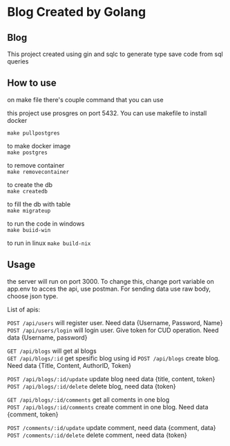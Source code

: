 # Blog Created by Golang

## Blog

This project created using gin and sqlc to generate type save code from sql queries

## How to use

on make file there's couple command that you can use

this project use prosgres on port 5432.
You can use makefile to install docker  

```make pullpostgres```

to make docker image  
```make postgres```

to remove container  
```make removecontainer```

to create the db  
```make createdb```

to fill the db with table  
```make migrateup```

to run the code in windows  
```make buiid-win```

to run in linux
```make build-nix```

## Usage

the server will run on port 3000. To change this, change port variable on app.env
to acces the api, use postman. For sending data use raw body, choose json type.

List of apis:

```POST /api/users``` will register user. Need data {Username, Password, Name}  
```POST /api/users/login``` will login user. Give token for CUD operation. Need data {Username, password}  

```GET /api/blogs``` will get al blogs  
```GET /api/blogs/:id``` get spesific blog using id
```POST /api/blogs``` create blog. Need data {Title, Content, AuthorID, Token}  

```POST /api/blogs/:id/update``` update blog need data {title, content, token}  
```POST /api/blogs/:id/delete``` delete blog, need data {token}  

```GET /api/blogs/:id/comments``` get all coments in one blog  
```POST /api/blogs/:id/comments``` create comment in one blog. Need data {comment,  token}  

```POST /comments/:id/update``` update comment, need data {comment, data}  
```POST /comments/:id/delete``` delete comment, need data {token}
